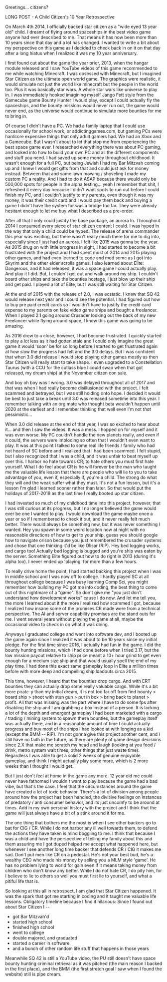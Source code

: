Greetings... citizens?

LONG POST - A Child Citizen's 10 Year Retrospective

On March 4th 2014, I officially backed star citizen as a "wide eyed 13 year old" child. I dreamt of flying around spaceships in the best video game anyone had ever described to me. That means it has now been more than 10 years since that day and a lot has changed. I wanted to write a bit about my perspective on this game as I decided to check back in on it on that day after a long hiatus when I realized it was my 10 year anniversary.

I first found out about the game the year prior, 2013, when the hangar module released and I saw YouTube videos of this game recommended to me while watching Minecraft. I was obsessed with Minecraft, but I imagined Star Citizen as the ultimate open world game. The graphics were realistic, it would simulate not just the world like minecraft but the people in the world too. Plus it was basically star wars. A whole star wars like universe to play in. I was immediately hooked imagining myself Jango Fett style from the Gamecube game Bounty Hunter I would play, except I could actually fly the spaceships, and the bounty missions would never run out, the game would never end, as the universe would continue to simulate more bounties for me to bring in. 

Of course I didn't have a PC. We had a family laptop that I could use occasionally for school work, or addictinggames.com, but gaming PCs were hardcore expensive things that only adult gamers had. We had an Xbox and a Gamecube. But I wasn't about to let that stop me from experiencing the best space game ever. I researched everything there was about PC gaming, and looked into how to build your own PC and all the different components and stuff you need. I had saved up some money throughout childhood. It wasn't enough for a full PC, but being Jewish I had my Bar Mitzvah coming up and I knew I would get gifts from that and could just ask for money instead. Between that and some lawn mowing / shoveling I made my custom PC a reality. And I had to do it ASAP because there would only be 500,000 spots for people in the alpha testing... yeah I remember that shit, I refreshed it every day because I didn't want spots to run out before I could finish my PC, and I couldn't justify to my parents, even though it was my money, it was their credit card and I would pay them back and buying a game I didn't have the system for was a bridge too far. They were already hesitant enough to let me buy what I described as a pre-order.

After all that I only could justify the base package, an aurora ln. Throughout 2014 I consumed every piece of star citizen content I could. I was hyped in the way that only a child could be hyped. The release of arena commander this year was exciting, but there wasn't really much there for me to dig into, especially since I just had an aurora. I felt like 2015 was gonna be the year. As 2015 drug on with little progress in sight, I had started to become a bit frustrated with the project and I had spent most of 2014 and 2015 playing other games, and had even learned to code and mod some as I got into Skyrim and the other elder scrolls games. I also learned about Elite: Dangerous, and it had released, it was a space game I could actually play. And play it I did. But, I couldn't get out and walk around my ship. I couldn't board other ships and take the bounties hostage, I just blow up their ship and get paid. I played a lot of Elite, but I was still waiting for Star Citizen.

At the end of 2015 with the release of 2.0, I was ecstatic. I knew that SQ 42 would release next year and I could see the potential. I had figured out how to buy pre paid credit cards so I wouldn't have to justify the credit card expense to my parents on fake video game ships and bought a freelancer. When I played 2.1 going around Crusader looking out the back of my new Freelancer while flying around space, I knew this game was going to be amazing.

As 2016 drew to a close, however, I had become frustrated. I quickly started to play a lot less as it had gotten stale and I could only imagine the great game it would 'soon' be for so long before I started to get frustrated again at how slow the progress had felt and the 3.0 delays. But I was confident that when 3.0 did release I would stop playing other games mostly as then Star Citizen will really start to take shape. I even upgraded to a Constellation Taurus (with a CCU for the cutlass blue I could swap when that got released, my dream ship) at the November citizen con sale.

And boy oh boy was I wrong. 3.0 was delayed throughout all of 2017 and that was when I had really become disillusioned with the project. I felt scammed and betrayed, but I was still holding onto hope. I decided it would be best to just take a break until 3.0 was released sometime into this year. I remember talking with an org mate who thought beta wouldn't happen until 2020 at the earliest and I remember thinking that well even I'm not *that* pessimistic...

When 3.0 did release at the end of that year, I was so excited to hear about it... and then I saw the videos. It was a mess. I hopped on for myself and it was even worse. My PC couldn't handle the new planets really, and even if it could, the servers were imploding so often that I wouldn't even want to play. It was at this point I talked to some real life friends / family who had not heard of SC before and I realized that I had been scammed. I felt stupid, but I also recognized that I was a child, and it was unfair to beat myself up over this. I harbor no hate towards CR; to hate others you must first hate yourself. What I do feel about CR is he will forever be the man who taught me the valuable life lesson that there are people who will lie to you to take advantage of you, even if, especially if, you're a child. The strong do what they will and the weak suffer what they must. It's not a fun lesson, but it's a lesson I'm glad I learned sooner rather than later. So that would put the holidays of 2017-2018 as the last time I really booted up star citizen.

I had invested so much of my childhood time into this project, however, that I was still curious at its progress, but I no longer believed the game would ever be one I wanted to play. I would download the game maybe once a year or so if I remembered to check it out, and it never really felt much better. There would always be something new, but it was never something I wanted. Hey you spawn in some weird location now at night with no reasonable directions of how to get to your ship, guess you should google how to navigate orison because you just remembered the crusader systems and chose that one thinking it'd be like Olisar (RIP). Hey bed logging works, and cargo too! Actually bed logging is bugged and you're ship was eaten by the server. Something Elite figured out how to do right in 2013 (during it's alpha too). I never ended up 'playing' for more than a few hours.

To really drive home the point, I had started backing this project when I was in middle school and I was now off to college. I hardly played SC at all throughout college because I was busy learning Comp Sci, you might remember how building my PC got me into coding, the best thing to come out of this nightmare of a "game". So don't give me "you just don't understand how development works" cause I do now. And let me tell you, the more I learned about it the more I realized how scammed I got, because I realized how insane some of the promises CR made were from a technical perspective. The AI and server capability promises are the stand outs for me. I went several years without playing the game at all, maybe the occasional video to check in on what it was doing. 

Anyways I graduated college and went into software dev, and I booted up the game again since I realized it was about to be 10 years since my initial pledge. For the first time since 2016, I actually had fun in the game. I did the bounty hunting missions, which I had done before when I tried 3.17, but the low mission payout relative to ship price meant a 10+ hour grind to get even enough for a medium size ship and that would usually spell the end of my play time. I had done this exact same gameplay loop in Elite a million times before with more deep and compelling ship loadouts circa 2015.

This time, however, I heard that the bounties drop cargo. And with ERT bounties they can actually drop some really valuable cargo. While it's a bit more pirate-y than my initial dream, it is not too far off from find bounty > board ship > shoot with stun gun > put in box > bring back to planet > profit. All that was missing was the part where I have to do some fps after disabling the ship and I am grabbing a box instead of a person. It is lacking a lot of the depth and emergent gameplay I had been marketed with a cargo / trading / mining system to spawn these bounties, but the gameplay itself was actually there, and in a reasonable amount of time I could actually progress and buy most of the ships I had looked at with longing as a kid (except the BMM -- RIP). I'm not gonna give this project another cent, and I still have no faith in the future, as there are plenty of game design decisions since 2.X that make me scratch my head and laugh (looking at you food / drink, metro system wait times, other things that just waste time). Regardless I was able to get a solid 2 weeks of genuine enjoyable gameplay, and think I might actually play some more, which is 2 more weeks than I thought I would get.

But I just don't feel at home in the game any more. 12 year old me could never have fathomed I wouldn't want to play because the game had a bad vibe, but that's the case. I feel that the circumstances around the game have created a lot of toxic behavior. There's a lot of division among people around how the project has been handled, the divisive feelings on instances of predatory / anti consumer behavior, and its just uncomfy to be around at times. Add in my own personal history with the project and I think that the game will just always have a bit of a stink around it for me.

The one thing that bothers me the most is when I see other backers go to bat for CIG / CR. While I do not harbor any ill well towards them, to defend the actions they have taken is mind boggling to me. I think that because I was a child and have the perspective of telling my family about this and them assuring me I got duped helped me accept what happened here, but whenever I see another long time backer that defends CR / CIG it makes me sad. Don't put men like CR on a pedestal. He's not your best bud, he's a wealthy CEO who made his money by selling you a MLM style 'game'. He has no problem lying to world for gain even if it means taking money from children who don't know any better. While I do not hate CR, I do pity him, for I believe to lie to others so well you must first lie to yourself, and what a pitiful life that is.

So looking at this all in retrospect, I am glad that Star Citizen happened. It was the spark that got me starting in coding and it taught me valuable life lessons. Obligatory timeline because I find it hilarious: Since I found out about Star Citizen I --
- got Bar Mitzvah'd
- started high school
- finished high school
- went to college
- double majored, and graduated
- started a career in software
- and a bunch of other random life stuff that happens in those years

Meanwhile SQ 42 is still a YouTube video, the PU still doesn't have space bounty hunting criminal retrieval as it was pitched (the main reason I backed in the first place), and the BMM (the first stretch goal I saw when I found the website) still is pipe dream.

